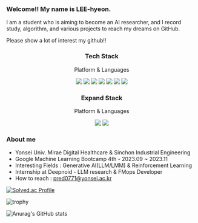 ### Welcome!! My name is LEE-hyeon.

I am a student who is aiming to become an AI researcher, and I record study, algorithm, and various projects to reach my dreams on GitHub.

Please show a lot of interest my github!!

</div>
<div align=center>
  <h3>Tech Stack</h3>
  <p>Platform & Languages</p>
  
<img src="https://img.shields.io/badge/C-34567C?style=flat&logo=C&logoColor=white" /> <img src="https://img.shields.io/badge/Java-007396?style=flat&logo=Java&logoColor=white" /> <img src="https://img.shields.io/badge/Python-1572B6?style=flat&logo=Python&logoColor=white" /> <img src="https://img.shields.io/badge/react-61DAFB?style=flat&logo=react&logoColor=white"> <img src="https://img.shields.io/badge/kotlin-A100FF?style=flat&logo=kotlin&logoColor=white"> <img src="https://img.shields.io/badge/git-F05032?style=flat&logo=git&logoColor=white"> <img src="https://img.shields.io/badge/github-181717?style=flat&logo=github&logoColor=white">
</div>


</div>
<div align=center>
  <h3>Expand Stack</h3>
  <p>Platform & Languages</p>
<img src="https://img.shields.io/badge/tensorflow-FF9E0F?style=flat&logo=tensorflow&logoColor=white"> <img src="https://img.shields.io/badge/Pytorch-FF0000?style=flat&logo=Pytorch&logoColor=white">
</div>


### About me
- Yonsei Univ. Mirae Digital Healthcare & Sinchon Industrial Engineering
- Google Machine Learning Bootcamp 4th - 2023.09 ~ 2023.11
- Interesting Fields : Generative AI(LLM/LMM) & Reinforcement Learning
- Internship at Deepnoid - LLM research & FMops Developer
- How to reach : pred0771@yonsei.ac.kr

[![Solved.ac Profile](http://mazassumnida.wtf/api/v2/generate_badge?boj=pred0771)](https://solved.ac/pred0771/)

![trophy](https://github-profile-trophy.vercel.app/?username=LEE-hyeon0771)

![Anurag's GitHub stats](https://github-readme-stats.vercel.app/api?username=LEE-hyeon0771&show_icons=true&theme=graywhite)



<!--
**LEE-hyeon0771/LEE-hyeon0771** is a ✨ _special_ ✨ repository because its `README.md` (this file) appears on your GitHub profile.

Here are some ideas to get you started:

- 🔭 I’m currently working on ...
- 🌱 I’m currently learning a Kotlin App Programming and Algorithms.
- 👯 I’m looking to collaborate on ...
- 🤔 I’m looking for help with ...
- 💬 Ask me about ...
- 📫 How to reach me: ...
- 😄 Pronouns: ...
- ⚡ Fun fact: ...
-->

